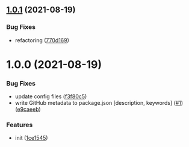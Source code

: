 ## [1.0.1](https://github.com/dword-design/ts-ast-to-literal/compare/v1.0.0...v1.0.1) (2021-08-19)


### Bug Fixes

* refactoring ([770d169](https://github.com/dword-design/ts-ast-to-literal/commit/770d169f767b4e90e6651d06c5e4f71d918866e1))

# 1.0.0 (2021-08-19)


### Bug Fixes

* update config files ([f3f80c5](https://github.com/dword-design/ts-ast-to-literal/commit/f3f80c5befff8b9d41d5fab3f2243598ffe701d1))
* write GitHub metadata to package.json [description, keywords] ([#1](https://github.com/dword-design/ts-ast-to-literal/issues/1)) ([e9caeeb](https://github.com/dword-design/ts-ast-to-literal/commit/e9caeebab389863b16a5892a2d1acb8670c1178b))


### Features

* init ([1ce1545](https://github.com/dword-design/ts-ast-to-literal/commit/1ce15450dff6f1c910e6490feb892d445bf327cb))
